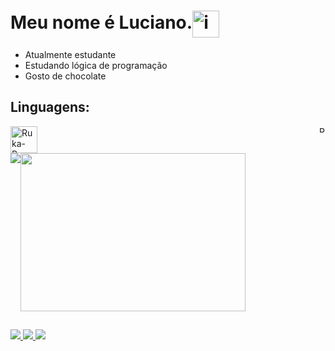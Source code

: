 # Meu nome é Luciano.<img align="center" alt="incrivel" height="43" width="43" src="https://media.tenor.com/KKnNByKH9VsAAAAM/skull.gif">


- Atualmente estudante
- Estudando lógica de programação
- Gosto de chocolate

## Linguagens:
<div style="display: inline_block">
    <a href="//pt.wikipedia.org/wiki/Portugol"><img align="right" alt="Ruka-Pg" height="10" width="10" src="https://univali-lite.github.io/Portugol-Studio/assets/img/logo.png">
    <a href="//pt.wikipedia.org/wiki/Python"><img align="center" alt="Ruka-Pg" height="43" width="43" src="https://cdn.jsdelivr.net/gh/devicons/devicon/icons/python/python-original.svg">
</div>

<div style="display: flex; flex-direction: row;">
    <a href="https://github.com/rukarey">
    <img class="img" src="https://github-readme-stats.vercel.app/api?username=RukaRey&show_icons=true&theme=merko" />
    <a href="https://github.com/rukarey">
    <img height="253px" width="360px" border-radius= "90px" class="img" src="https://github-readme-stats.vercel.app/api/top-langs/?username=RukaRey&theme=merko&layout=compact" />
</div>


## 

<div>
  <img src="https://img.shields.io/badge/Gmail-D14836?style=for-the-badge&logo=gmail&logoColor=white">
  <img src="https://img.shields.io/badge/Instagram-E4405F?style=for-the-badge&logo=instagram&logoColor=white">
  <a href="//www.linkedin.com/in/luciano-gomes-977798248/"><img src="https://img.shields.io/badge/LinkedIn-0077B5?style=for-the-badge&logo=linkedin&logoColor=white">
</div>
